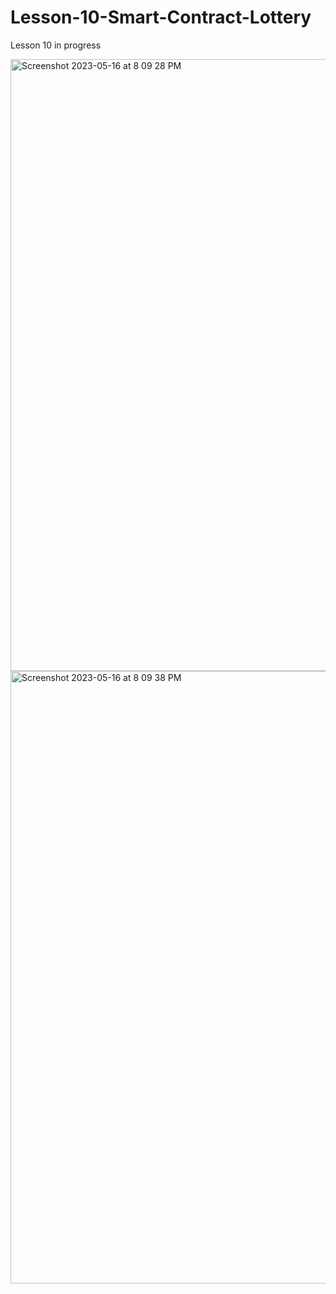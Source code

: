 # Lesson-10-Smart-Contract-Lottery

Lesson 10 in progress

<img width="979" alt="Screenshot 2023-05-16 at 8 09 28 PM" src="https://github.com/the-vegetarian-vampire/Lesson-10-Smart-Contract-Lottery-/assets/105305546/b4abff11-f5cd-4e2a-b4d5-f51602f55b61">

<img width="980" alt="Screenshot 2023-05-16 at 8 09 38 PM" src="https://github.com/the-vegetarian-vampire/Lesson-10-Smart-Contract-Lottery-/assets/105305546/2f003823-df21-4410-bf26-09c73c7e0930">
